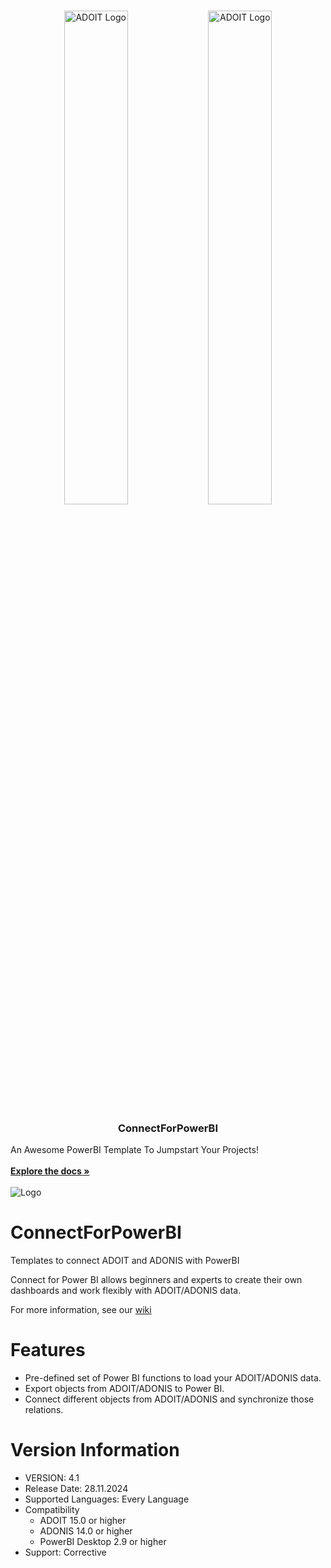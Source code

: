 <br/>
<p align="center">
  <p align="center">
    <img src="https://github.com/BOC-Group/ConnectForPowerBI/assets/28571214/8dd02229-6131-433a-a3c4-1d8e04358d89" alt="ADOIT Logo" width="45%">
    <img src="https://github-production-user-asset-6210df.s3.amazonaws.com/28571214/392823566-e62dec27-8139-4ef5-826d-63c8d9116081.png" alt="ADOIT Logo" width="45%">

  </p>
  
  <h3 align="center">ConnectForPowerBI</h3>

  <p align="center">

  An Awesome PowerBI Template To Jumpstart Your Projects!
  <br/>
  <br/>
  <a href="https://github.com/BOC-Group/ConnectForPowerBI/wiki/Usage-Example"><strong>Explore the docs »</strong></a>
  <br/>
  <br/>
   <img src="https://img.shields.io/github/license/BOC-Group/ConnectForPowerBI" alt="Logo">
  </p>
  
</p>


# ConnectForPowerBI
Templates to connect ADOIT and ADONIS with PowerBI

Connect for Power BI allows beginners and experts to create their own dashboards and work flexibly with ADOIT/ADONIS data.

For more information, see our [wiki](https://github.com/BOC-Group/ConnectForPowerBI/wiki/Usage-Example)

# Features
* Pre-defined set of Power BI functions to load your ADOIT/ADONIS data.
* Export objects from ADOIT/ADONIS to Power BI.
* Connect different objects from ADOIT/ADONIS and synchronize those relations.

# Version Information
* VERSION: 4.1
* Release Date: 28.11.2024
* Supported Languages: Every Language
* Compatibility
  * ADOIT 15.0 or higher
  * ADONIS 14.0 or higher
  * PowerBI Desktop 2.9 or higher
* Support: Corrective
